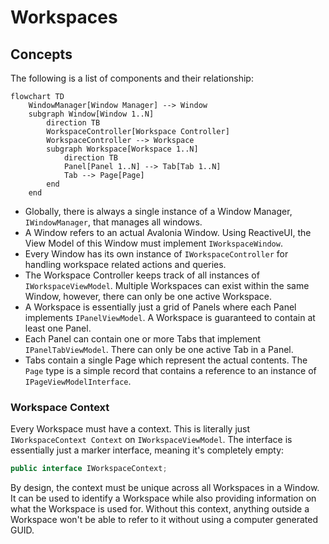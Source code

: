 # Workspaces

## Concepts

The following is a list of components and their relationship:

```mermaid
flowchart TD
    WindowManager[Window Manager] --> Window
    subgraph Window[Window 1..N]
        direction TB
        WorkspaceController[Workspace Controller]
        WorkspaceController --> Workspace
        subgraph Workspace[Workspace 1..N]
            direction TB
            Panel[Panel 1..N] --> Tab[Tab 1..N]
            Tab --> Page[Page]
        end
    end
```

- Globally, there is always a single instance of a Window Manager, `IWindowManager`, that manages all windows.
- A Window refers to an actual Avalonia Window. Using ReactiveUI, the View Model of this Window must implement `IWorkspaceWindow`.
- Every Window has its own instance of `IWorkspaceController` for handling workspace related actions and queries.
- The Workspace Controller keeps track of all instances of `IWorkspaceViewModel`. Multiple Workspaces can exist within the same Window, however, there can only be one active Workspace.
- A Workspace is essentially just a grid of Panels where each Panel implements `IPanelViewModel`. A Workspace is guaranteed to contain at least one Panel.
- Each Panel can contain one or more Tabs that implement `IPanelTabViewModel`. There can only be one active Tab in a Panel.
- Tabs contain a single Page which represent the actual contents. The `Page` type is a simple record that contains a reference to an instance of `IPageViewModelInterface`.

### Workspace Context

Every Workspace must have a context. This is literally just `IWorkspaceContext Context` on `IWorkspaceViewModel`. The interface is essentially just a marker interface, meaning it's completely empty:

```csharp
public interface IWorkspaceContext;
```

By design, the context must be unique across all Workspaces in a Window. It can be used to identify a Workspace while also providing information on what the Workspace is used for. Without this context, anything outside a Workspace won't be able to refer to it without using a computer generated GUID.
